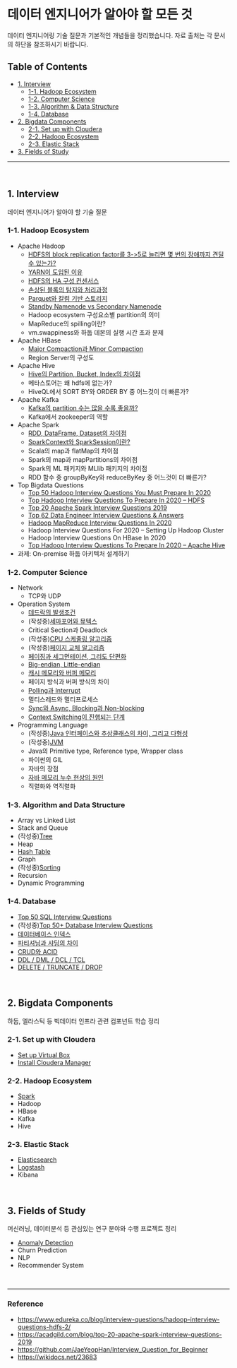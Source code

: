 # 데이터 엔지니어가 알아야 할 모든 것


데이터 엔지니어링 기술 질문과 기본적인 개념들을 정리했습니다.
자료 출처는 각 문서의 하단을 참조하시기 바랍니다.


## Table of Contents
- [1. Interview](#1-interview)
  - [1-1. Hadoop Ecosystem](#1-1-hadoop-ecosystem)
  - [1-2. Computer Science](#1-3-computer-science)
  - [1-3. Algorithm & Data Structure](#1-4-algorithm-and-data-structure)
  - [1-4. Database](#1-5-database)
- [2. Bigdata Components](#2-bigdata-components)
  - [2-1. Set up with Cloudera](#2-1-set-up-with-cloudera)
  - [2-2. Hadoop Ecosystem](#2-2-hadoop-ecosystem)
  - [2-3. Elastic Stack](#2-3-elastic-stack)
- [3. Fields of Study](#3-fields-of-study)

---

<br>

## 1. Interview
데이터 엔지니어가 알아야 할 기술 질문

### 1-1. Hadoop Ecosystem
- Apache Hadoop
  - [HDFS의 block replication factor를 3->5로 늘리면 몇 번의 장애까지 견딜 수 있는가?](interview/hadoop/hdfs_replication_and_fault_tolerance.md)
  - [YARN이 도입된 이유](interview/hadoop/why_use_yarn.md)
  - [HDFS의 HA 구성 컨센서스](interview/hadoop/hdfs_ha_and_consensus.md)
  - [손상된 블록의 탐지와 처리과정](interview/hadoop/hdfs_block_scanner.md)
  - [Parquet와 칼럼 기반 스토리지](interview/hadoop/parquet_and_column_based_storage.md)
  - [Standby Namenode vs Secondary Namenode](interview/hadoop/standbynn_secondarynn.md)
  - Hadoop ecosystem 구성요소별 partition의 의미
  - MapReduce의 spilling이란?
  - vm.swappiness와 하둡 데몬의 실행 시간 초과 문제
- Apache HBase
  - [Major Compaction과 Minor Compaction](interview/hadoop/hbase_compaction.md)
  - Region Server의 구성도
- Apache Hive
  - [Hive의 Partition, Bucket, Index의 차이점](interview/hadoop/hive_partition_bucket_index.md)
  - 메타스토어는 왜 hdfs에 없는가?
  - HiveQL에서 SORT BY와 ORDER BY 중 어느것이 더 빠른가?
- Apache Kafka
  - [Kafka의 partition 수는 많을 수록 좋을까?](interview/hadoop/kafka_too_many_partitions.md)
  - Kafka에서 zookeeper의 역할
- Apache Spark
  - [RDD, DataFrame, Dataset의 차이점](interview/hadoop/rdd_df_ds.md)
  - [SparkContext와 SparkSession이란?](interview/hadoop/sparkcontext_sparksession.md)
  - Scala의 map과 flatMap의 차이점
  - Spark의 map과 mapPartitions의 차이점
  - Spark의 ML 패키지와 MLlib 패키지의 차이점
  - RDD 함수 중 groupByKey와 reduceByKey 중 어느것이 더 빠른가?
- Top Bigdata Questions
  - [Top 50 Hadoop Interview Questions You Must Prepare In 2020](interview/top_bigdata_questions/top_50_hadoop_interview_questions_in_2020.md)
  - [Top Hadoop Interview Questions To Prepare In 2020 – HDFS](interview/top_bigdata_questions/top_hadoop_interview_questions_in_2020_hdfs.md)
  - [Top 20 Apache Spark Interview Questions 2019](interview/top_bigdata_questions/top_20_apache_spark_interview_questions_2019.md)
  - [Top 62 Data Engineer Interview Questions & Answers](interview/top_bigdata_questions/top_62_data_engineer_interview_questions.md)
  - [Hadoop MapReduce Interview Questions In 2020](interview/top_bigdata_questions/hadoop_mapreduce_interview_questions_in_2020.md)
  - Hadoop Interview Questions For 2020 – Setting Up Hadoop Cluster
  - Hadoop Interview Questions On HBase In 2020
  - [Top Hadoop Interview Questions To Prepare In 2020 – Apache Hive](interview/top_bigdata_questions/top_hadoop_interview_questions-hive.md)
- 과제: On-premise 하둡 아키텍처 설계하기


### 1-2. Computer Science
- Network
  - TCP와 UDP
- Operation System
  - [데드락의 발생조건](interview/computer_science/deadlock.md)
  - (작성중)[세마포어와 뮤텍스](interview/computer_science/semaphore_and_mutex.md)
  - Critical Section과 Deadlock
  - (작성중)[CPU 스케줄링 알고리즘](interview/computer_science/cpu_scheduling.md)
  - (작성중)[페이지 교체 알고리즘](interview/computer_science/page_replacement_algorithm.md)
  - [페이징과 세그먼테이션, 그리도 단편화](interview/computer_science/paging_segmentation.md)
  - [Big-endian, Little-endian](interview/computer_science/big_endian_little_endian.md)
  - [캐시 메모리와 버퍼 메모리](interview/computer_science/difference_between_cache_and_buffer.md)
  - 페이지 방식과 버퍼 방식의 차이
  - [Polling과 Interrupt](interview/computer_science/polling_and_interrupt.md)  
  - 멀티스레드와 멀티프로세스
  - [Sync와 Async, Blocking과 Non-blocking](interview/computer_science/sync_async_block_nonblock.md)
  - [Context Switching이 진행되는 단계](interview/computer_science/context_switching.md)
- Programming Language
  - (작성중)[Java 인터페이스와 추상클래스의 차이, 그리고 다형성](interview/computer_science/interface_vs_abstract_class.md)
  - (작성중)[JVM](interview/computer_science/jvm.md)
  - Java의 Primitive type, Reference type, Wrapper class
  - 파이썬의 GIL
  - 자바의 장점
  - [자바 메모리 누수 현상의 원인](interview/computer_science/understanding_memory_leaks_in_java.md)
  - 직렬화와 역직렬화


### 1-3. Algorithm and Data Structure
- Array vs Linked List
- Stack and Queue
- (작성중)[Tree](interview/algorithm/binary_search_tree.ipynb)
- Heap
- [Hash Table](interview/computer_science/hash_table.md)
- Graph
- (작성중)[Sorting](interview/algorithm/sorting_algorithm.ipynb)
- Recursion
- Dynamic Programming


### 1-4. Database
- [Top 50 SQL Interview Questions](interview/database/top_50_sql_interview_questions.md)
- (작성중)[Top 50+ Database Interview Questions](interview/database/top_50_database_interview_questions.md)
- [데이터베이스 인덱스](interview/database/database_index.md)
- [파티셔닝과 샤딩의 차이](interview/database/partitioning_vs_sharding.md)
- [CRUD와 ACID](interview/database/crud_acid.md)
- [DDL / DML / DCL / TCL](interview/database/ddl_dml_dcl_tcl.md)
- [DELETE / TRUNCATE / DROP](interview/database/delete_truncate_drop.md)

<br>

## 2. Bigdata Components
하둡, 엘라스틱 등 빅데이터 인프라 관련 컴포넌트 학습 정리

### 2-1. Set up with Cloudera
- [Set up Virtual Box](bigdata_components/cloudera/setup_virtual_box.md)
- [Install Cloudera Manager](bigdata_components/cloudera/install_cloudera_manager.md)

### 2-2. Hadoop Ecosystem
- [Spark](bigdata_components/hadoop_ecosystem/spark)
- Hadoop
- HBase
- Kafka
- Hive

### 2-3. Elastic Stack
- [Elasticsearch](bigdata_components/elk_stack/elasticsearch)
- [Logstash](bigdata_components/elk_stack/logstash)
- Kibana

<br>

## 3. Fields of Study
머신러닝, 데이터분석 등 관심있는 연구 분야와 수행 프로젝트 정리

- [Anomaly Detection](fields_of_study/anomaly_detection)
- Churn Prediction
- NLP
- Recommender System

<br>

---

### Reference
- https://www.edureka.co/blog/interview-questions/hadoop-interview-questions-hdfs-2/
- https://acadgild.com/blog/top-20-apache-spark-interview-questions-2019
- https://github.com/JaeYeopHan/Interview_Question_for_Beginner
- https://wikidocs.net/23683
